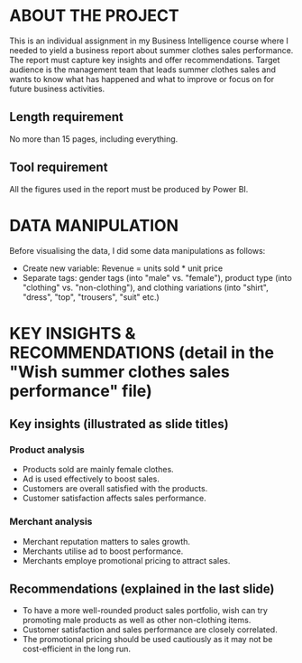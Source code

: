# ABOUT THE PROJECT
This is an individual assignment in my Business Intelligence course where I needed to yield a business report about summer clothes sales performance. The report must capture key insights and offer recommendations. Target audience is the management team that leads summer clothes sales and wants to know what has happened and what to improve or focus on for future business activities.

## Length requirement
No more than 15 pages, including everything.

## Tool requirement
All the figures used in the report must be produced by Power BI.

# DATA MANIPULATION
Before visualising the data, I did some data manipulations as follows:
- Create new variable: Revenue = units sold * unit price
- Separate tags: gender tags (into "male" vs. "female"), product type (into "clothing" vs. "non-clothing"), and clothing variations (into "shirt", "dress", "top", "trousers", "suit" etc.)

# KEY INSIGHTS & RECOMMENDATIONS (detail in the "Wish summer clothes sales performance" file)
## Key insights (illustrated as slide titles)

### Product analysis
- Products sold are mainly female clothes.
- Ad is used effectively to boost sales.
- Customers are overall satisfied with the products.
- Customer satisfaction affects sales performance.

### Merchant analysis
- Merchant reputation matters to sales growth.
- Merchants utilise ad to boost performance.
- Merchants employe promotional pricing to attract sales.

## Recommendations (explained in the last slide)
- To have a more well-rounded product sales portfolio, wish can try promoting male products as well as other non-clothing items.
- Customer satisfaction and sales performance are closely correlated.
- The promotional pricing should be used cautiously as it may not be cost-efficient in the long run.
